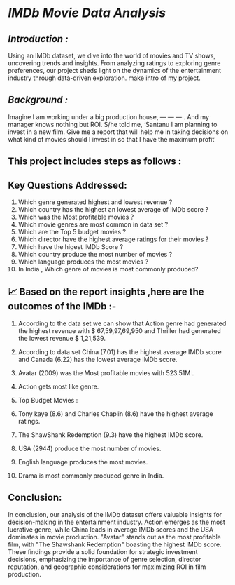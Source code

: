 # ***IMDb Movie Data Analysis*** 

***Introduction :***
-
Using an IMDb dataset, we dive into the world of movies and TV shows, uncovering trends and insights. From analyzing ratings to exploring genre preferences, our project sheds light on the dynamics of the entertainment industry through data-driven exploration. make intro of my project.

***Background :***
-
Imagine I am working under a big production house, — — — . And my manager knows nothing but ROI. S/he told me, ‘Santanu I am planning to invest in a new film. Give me a report that will help me in taking decisions on what kind of movies should I invest in so that I have the maximum profit’

 This project includes steps as follows :
 -

 Key Questions Addressed:
 -
 1. Which genre generated highest and lowest revenue ?
 2. Which country has the highest an lowest average of IMDb score ?
 3. Which was the Most profitable movies ?
 4. Which movie genres are most common in data set ?
 5. Which are the Top 5 budget movies ?
 6. Which director have the highest average ratings for their movies ?
 7. Which have the higest IMDb Score ?
 8. Which country produce the most number of movies ?
 9. Which language produces the most movies ?
 10. In India , Which genre of movies is most commonly produced?

 📈 Based on the report insights ,here are the outcomes of the IMDb :- 
 -
  1. According to the data set we can  show that Action genre had generated the highest revenue with $ 67,59,97,69,950 and Thriller had generated the lowest revenue $ 1,21,539.

  2. According to data set China (7.01) has the highest average IMDb score and Canada (6.22) has the lowest average IMDb score.

  3. Avatar (2009) was the Most profitable movies with 523.51M .

  4. Action gets most like genre.

  5. Top Budget Movies :

  6. Tony kaye (8.6) and Charles Chaplin (8.6) have the highest average ratings.

  7. The ShawShank Redemption (9.3) have the highest IMDb score.

  8. USA (2944) produce the most number of movies.

  9. English language produces the most movies.

  10. Drama is most commonly produced genre in India.

Conclusion:
-
In conclusion, our analysis of the IMDb dataset offers valuable insights for decision-making in the entertainment industry. Action emerges as the most lucrative genre, while China leads in average IMDb scores and the USA dominates in movie production. "Avatar" stands out as the most profitable film, with "The Shawshank Redemption" boasting the highest IMDb score. These findings provide a solid foundation for strategic investment decisions, emphasizing the importance of genre selection, director reputation, and geographic considerations for maximizing ROI in film production.
